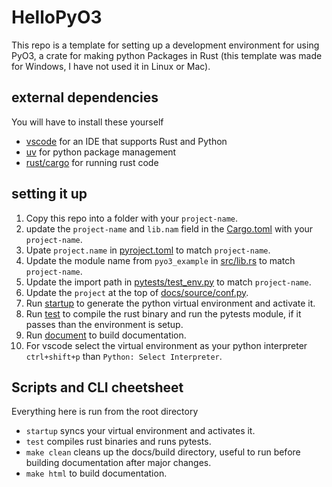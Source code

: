 HelloPyO3
=========

This repo is a template for setting up a development environment for using PyO3, a crate for making python Packages in
Rust (this template was made for Windows, I have not used it in Linux or Mac).

external dependencies
---------------------
You will have to install these yourself
* [vscode](https://code.visualstudio.com/download) for an IDE that supports Rust and Python
* [uv](https://github.com/astral-sh/uv) for python package management
* [rust/cargo](https://www.rust-lang.org/tools/install) for running rust code

setting it up
-------------
1. Copy this repo into a folder with your `project-name`.
2. update the `project-name` and `lib.nam` field in the [Cargo.toml](Cargo.toml) with your `project-name`.
3. Upate `project.name` in [pyroject.toml](pyproject.toml) to match `project-name`.
4. Update the module name from `pyo3_example` in [src/lib.rs](src/lib.rs) to match `project-name`.
5. Update the import path in [pytests/test_env.py](pytests/test_env.py) to match `project-name`.
6. Update the `project` at the top of [docs/source/conf.py](docs/source/conf.py).
7. Run  [startup](startup.bat) to generate the python virtual environment and activate it.
8. Run [test](test.bat) to compile the rust binary and run the pytests module, if it passes than the environment is setup.
9. Run [document](document.bat) to build documentation.
10. For vscode select the virtual environment as your python interpreter `ctrl+shift+p` than `Python: Select Interpreter`.

Scripts and CLI cheetsheet
--------------------------
Everything here is run from the root directory
* `startup` syncs your virtual environment and activates it.
* `test` compiles rust binaries and runs pytests.
* `make clean` cleans up the docs/build directory, useful to run before building documentation after major changes.
* `make html` to build documentation.









